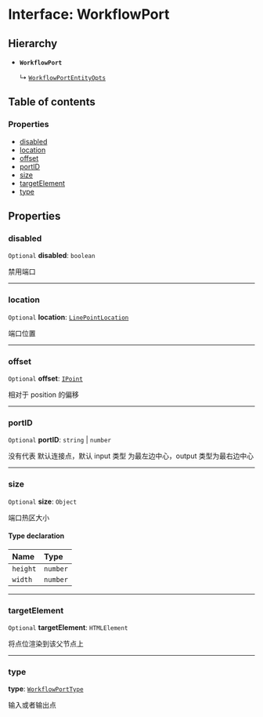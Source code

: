 # Interface: WorkflowPort

## Hierarchy

* **`WorkflowPort`**

  ↳ [`WorkflowPortEntityOpts`](/auto-docs/free-layout-editor/interfaces/WorkflowPortEntityOpts.md)

## Table of contents

### Properties

* [disabled](/auto-docs/free-layout-editor/interfaces/WorkflowPort.md#disabled)
* [location](/auto-docs/free-layout-editor/interfaces/WorkflowPort.md#location)
* [offset](/auto-docs/free-layout-editor/interfaces/WorkflowPort.md#offset)
* [portID](/auto-docs/free-layout-editor/interfaces/WorkflowPort.md#portid)
* [size](/auto-docs/free-layout-editor/interfaces/WorkflowPort.md#size)
* [targetElement](/auto-docs/free-layout-editor/interfaces/WorkflowPort.md#targetelement)
* [type](/auto-docs/free-layout-editor/interfaces/WorkflowPort.md#type)

## Properties

### disabled

`Optional` **disabled**: `boolean`

禁用端口

***

### location

`Optional` **location**: [`LinePointLocation`](/auto-docs/free-layout-editor/types/LinePointLocation.md)

端口位置

***

### offset

`Optional` **offset**: [`IPoint`](/auto-docs/free-layout-editor/interfaces/IPoint.md)

相对于 position 的偏移

***

### portID

`Optional` **portID**: `string` | `number`

没有代表 默认连接点，默认 input 类型 为最左边中心，output 类型为最右边中心

***

### size

`Optional` **size**: `Object`

端口热区大小

#### Type declaration

| Name | Type |
| :------ | :------ |
| `height` | `number` |
| `width` | `number` |

***

### targetElement

`Optional` **targetElement**: `HTMLElement`

将点位渲染到该父节点上

***

### type

**type**: [`WorkflowPortType`](/auto-docs/free-layout-editor/types/WorkflowPortType.md)

输入或者输出点
